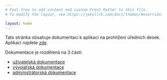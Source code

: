 ```yaml
---
# Feel free to add content and custom Front Matter to this file.
# To modify the layout, see https://jekyllrb.com/docs/themes/#overriding-theme-defaults

layout: home
---
```


Tato stránka obsahuje dokumentaci k aplikaci na prohlížení úředních desek. Aplikaci najdete [zde](https://bliakher.github.io/uredni_desky/).

Dokumentace je rozdělená na 3 části:
- [uživatelská dokumentace](https://bliakher.github.io/uredni_desky_docs/uzivatelska/)
- [vývojářská dokumentace](https://bliakher.github.io/uredni_desky_docs/vyvojarska/)
- [administrátorská dokumentace](https://bliakher.github.io/uredni_desky_docs/administratorska/)